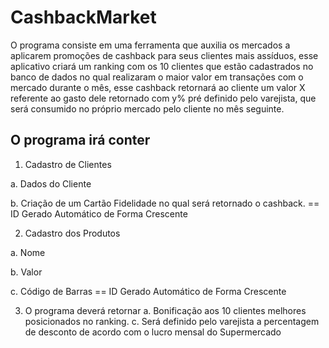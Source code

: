# CashbackMarket

O programa consiste em uma ferramenta que auxilia os mercados a aplicarem promoções
de cashback para seus clientes mais assíduos, esse aplicativo criará um ranking com os 10
clientes que estão cadastrados no banco de dados no qual realizaram o maior valor em
transações com o mercado durante o mês, esse cashback retornará ao cliente um valor X
referente ao gasto dele retornado com y% pré definido pelo varejista, que será consumido
no próprio mercado pelo cliente no mês seguinte.

## O programa irá conter

1. Cadastro de Clientes
  
  a. Dados do Cliente
  
  b. Criação de um Cartão Fidelidade no qual será retornado o cashback. == ID Gerado Automático de Forma Crescente

2. Cadastro dos Produtos
  
  a. Nome
  
  b. Valor
  
  c. Código de Barras == ID Gerado Automático de Forma Crescente

3. O programa deverá retornar
  a. Bonificação aos 10 clientes melhores posicionados no ranking.
  c. Será definido pelo varejista a percentagem de desconto de acordo com o
  lucro mensal do Supermercado
